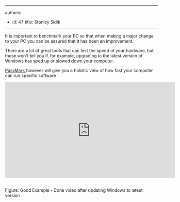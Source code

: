 

---
authors:
  - id: 47
    title: Stanley Sidik
---




<span class='intro'> It is important to benchmark your PC so that when making a major change to your PC you can be assured that it has been an improvement. </span>

<p>There are a lot of great tools that can test the speed of your hardware, but these won't tell you if, for example, upgrading to the latest version of Windows has sped up or slowed down your computer. </p><p><a href="http&#58;//www.passmark.com/">PassMark </a> <img title="You are now leaving SSW" src="/Style%20Library/SSW/CoreImages/external.gif" alt="" />however will give you a holistic view of how fast your computer can run specific software </p><div class="ms-rtestate-read ms-rte-embedcode ms-rte-embedil ms-rtestate-notify"><iframe width="560" height="315" src="https&#58;//www.youtube.com/embed/kgBCbwPduMc" frameborder="0"></iframe>&#160;</div><p>Figure&#58; Good Example - Done video after updating Windows to latest version</p><p>&#160;</p>


